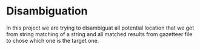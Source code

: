 # Disambiguation
In this project we are trying to disambiguat all potential location
that we get from string matching of a string and all matched results 
from gazetteer file to chose which one is the target one.
